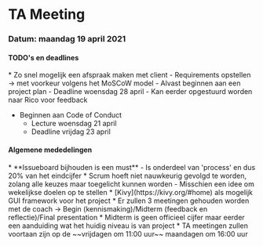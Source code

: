<h1>TA Meeting</h1>

<h3>Datum: maandag 19 april 2021</h3>

<h4>TODO's en deadlines</h4>
* Zo snel mogelijk een afspraak maken met client
	- Requirements opstellen -> met voorkeur volgens het MoSCoW model
	- Alvast beginnen aan een project plan
		- Deadline woensdag 28 april
		- Kan eerder opgestuurd worden naar Rico voor feedback

* Beginnen aan Code of Conduct
	- Lecture woensdag 21 april
	- Deadline vrijdag 23 april

<h4>Algemene mededelingen</h4>
* **Issueboard bijhouden is een must**
	- Is onderdeel van 'process' en dus 20% van het eindcijfer
* Scrum hoeft niet nauwkeurig gevolgd te worden, zolang alle keuzes maar toegelicht kunnen worden
	- Misschien een idee om wekelijkse doelen op te stellen
* [Kivy](https://kivy.org/#home) als mogelijk GUI framework voor het project
* Er zullen 3 meetingen gehouden worden met de coach -> Begin (kennismaking)/Midterm (feedback en reflectie)/Final presentation
* Midterm is geen officieel cijfer maar eerder een aanduiding wat het huidig niveau is van project
* TA meetingen zullen voortaan zijn op de ~~vrijdagen om 11:00 uur~~ maandagen om 16:00 uur